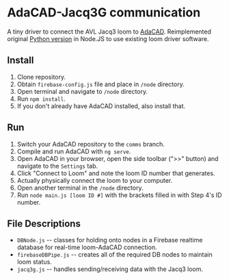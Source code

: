 # AdaCAD-Jacq3G communication
A tiny driver to connect the AVL Jacq3 loom to [AdaCAD](https://github.com/UnstableDesign/AdaCAD/). Reimplemented original [Python version](https://github.com/textiles-lab/Jacq3G) in Node.JS to use existing loom driver software.

## Install

1. Clone repository.
2. Obtain `firebase-config.js` file and place in `/node` directory.
3. Open terminal and navigate to `/node` directory.
4. Run `npm install`.
5. If you don't already have AdaCAD installed, also install that.

## Run
1. Switch your AdaCAD repository to the `comms` branch.
2. Compile and run AdaCAD with `ng serve`.
3. Open AdaCAD in your browser, open the side toolbar (">>" button) and navigate to the `Settings` tab.
4. Click "Connect to Loom" and note the loom ID number that generates.
5. Actually physically connect the loom to your computer.
6. Open another terminal in the `/node` directory.
7. Run `node main.js [loom ID #]` with the brackets filled in with Step 4's ID number.

## File Descriptions

* `DBNode.js` -- classes for holding onto nodes in a Firebase realtime database for real-time loom-AdaCAD connection.
* `firebaseDBPipe.js` -- creates all of the required DB nodes to maintain loom status.
* `jacq3g.js` -- handles sending/receiving data with the Jacq3 loom.
